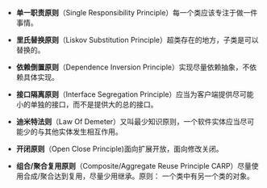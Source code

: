 - **单一职责原则**（Single Responsibility Principle）每一个类应该专注于做一件事情。

- **里氏替换原则**（Liskov Substitution Principle）超类存在的地方，子类是可以替换的。

- **依赖倒置原则**（Dependence Inversion Principle）实现尽量依赖抽象，不依赖具体实现。

- **接口隔离原则**（Interface Segregation Principle）应当为客户端提供尽可能小的单独的接口，而不是提供大的总的接口。

- **迪米特法则**（Law Of Demeter）又叫最少知识原则，一个软件实体应当尽可能少的与其他实体发生相互作用。

- **开闭原则**（Open Close Principle)面向扩展开放，面向修改关闭。

- **组合/聚合复用原则**（Composite/Aggregate Reuse Principle CARP）尽量使用合成/聚合达到复用，尽量少用继承。原则： 一个类中有另一个类的对象。